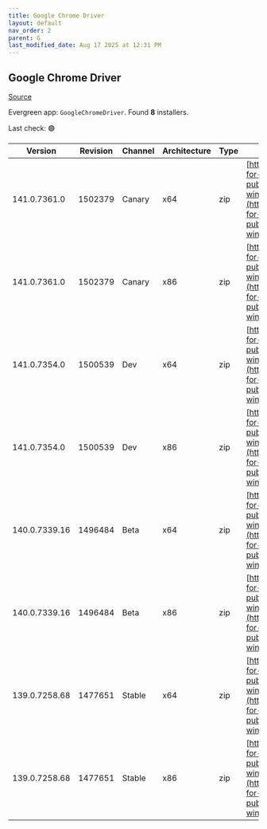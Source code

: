 ```yaml
---
title: Google Chrome Driver
layout: default
nav_order: 2
parent: G
last_modified_date: Aug 17 2025 at 12:31 PM
---
```


## Google Chrome Driver

[Source](https://googlechromelabs.github.io/chrome-for-testing/)

Evergreen app: `GoogleChromeDriver`. Found **8** installers.

Last check: 🟢

| Version       | Revision | Channel | Architecture | Type | URI                                                                                                                                                                                                        |
| ------------- | -------- | ------- | ------------ | ---- | ---------------------------------------------------------------------------------------------------------------------------------------------------------------------------------------------------------- |
| 141.0.7361.0  | 1502379  | Canary  | x64          | zip  | [https://storage.googleapis.com/chrome-for-testing-public/141.0.7361.0/win64/chromedriver-win64.zip](https://storage.googleapis.com/chrome-for-testing-public/141.0.7361.0/win64/chromedriver-win64.zip)   |
| 141.0.7361.0  | 1502379  | Canary  | x86          | zip  | [https://storage.googleapis.com/chrome-for-testing-public/141.0.7361.0/win32/chromedriver-win32.zip](https://storage.googleapis.com/chrome-for-testing-public/141.0.7361.0/win32/chromedriver-win32.zip)   |
| 141.0.7354.0  | 1500539  | Dev     | x64          | zip  | [https://storage.googleapis.com/chrome-for-testing-public/141.0.7354.0/win64/chromedriver-win64.zip](https://storage.googleapis.com/chrome-for-testing-public/141.0.7354.0/win64/chromedriver-win64.zip)   |
| 141.0.7354.0  | 1500539  | Dev     | x86          | zip  | [https://storage.googleapis.com/chrome-for-testing-public/141.0.7354.0/win32/chromedriver-win32.zip](https://storage.googleapis.com/chrome-for-testing-public/141.0.7354.0/win32/chromedriver-win32.zip)   |
| 140.0.7339.16 | 1496484  | Beta    | x64          | zip  | [https://storage.googleapis.com/chrome-for-testing-public/140.0.7339.16/win64/chromedriver-win64.zip](https://storage.googleapis.com/chrome-for-testing-public/140.0.7339.16/win64/chromedriver-win64.zip) |
| 140.0.7339.16 | 1496484  | Beta    | x86          | zip  | [https://storage.googleapis.com/chrome-for-testing-public/140.0.7339.16/win32/chromedriver-win32.zip](https://storage.googleapis.com/chrome-for-testing-public/140.0.7339.16/win32/chromedriver-win32.zip) |
| 139.0.7258.68 | 1477651  | Stable  | x64          | zip  | [https://storage.googleapis.com/chrome-for-testing-public/139.0.7258.68/win64/chromedriver-win64.zip](https://storage.googleapis.com/chrome-for-testing-public/139.0.7258.68/win64/chromedriver-win64.zip) |
| 139.0.7258.68 | 1477651  | Stable  | x86          | zip  | [https://storage.googleapis.com/chrome-for-testing-public/139.0.7258.68/win32/chromedriver-win32.zip](https://storage.googleapis.com/chrome-for-testing-public/139.0.7258.68/win32/chromedriver-win32.zip) |
